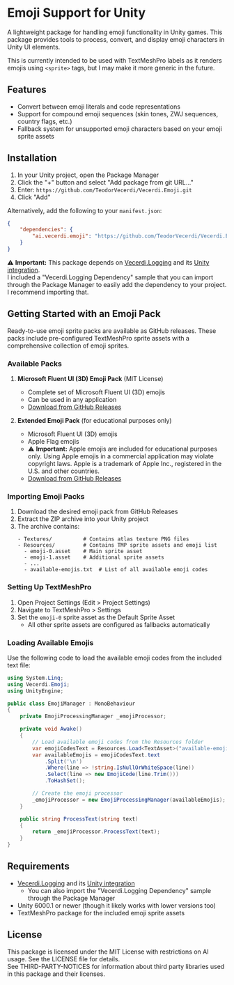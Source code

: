 # Emoji Support for Unity

A lightweight package for handling emoji functionality in Unity games. This package provides tools to process, convert, and display emoji characters in Unity UI elements.

This is currently intended to be used with TextMeshPro labels as it renders emojis using `<sprite>` tags, but I may make it more generic in the future.

## Features

- Convert between emoji literals and code representations
- Support for compound emoji sequences (skin tones, ZWJ sequences, country flags, etc.)
- Fallback system for unsupported emoji characters based on your emoji sprite assets

## Installation

1. In your Unity project, open the Package Manager
2. Click the "+" button and select "Add package from git URL..."
3. Enter: `https://github.com/TeodorVecerdi/Vecerdi.Emoji.git`
4. Click "Add"

Alternatively, add the following to your `manifest.json`:

```json
{
    "dependencies": {
        "ai.vecerdi.emoji": "https://github.com/TeodorVecerdi/Vecerdi.Emoji.git"
    }
}
```

⚠️ **Important:** This package depends on [Vecerdi.Logging](https://www.nuget.org/packages/Vecerdi.Logging) and its [Unity integration](https://github.com/TeodorVecerdi/Vecerdi.Logging).\
I included a "Vecerdi.Logging Dependency" sample that you can import through the Package Manager to easily add the dependency to your project. I recommend importing that.

## Getting Started with an Emoji Pack

Ready-to-use emoji sprite packs are available as GitHub releases. These packs include pre-configured TextMeshPro sprite assets with a comprehensive collection of emoji sprites.

### Available Packs

1. **Microsoft Fluent UI (3D) Emoji Pack** (MIT License)
   - Complete set of Microsoft Fluent UI (3D) emojis
   - Can be used in any application
   - [Download from GitHub Releases](https://github.com/TeodorVecerdi/Vecerdi.Emoji/releases/tag/emoji-pack-fluentui)

2. **Extended Emoji Pack** (for educational purposes only)
   - Microsoft Fluent UI (3D) emojis
   - Apple Flag emojis
   - ⚠️ **Important:** Apple emojis are included for educational purposes only. Using Apple emojis in a commercial application may violate copyright laws. Apple is a trademark of Apple Inc., registered in the U.S. and other countries.
   - [Download from GitHub Releases](https://github.com/TeodorVecerdi/Vecerdi.Emoji/releases/tag/emoji-pack-extended)

### Importing Emoji Packs

1. Download the desired emoji pack from GitHub Releases
2. Extract the ZIP archive into your Unity project
3. The archive contains:
   ```
   - Textures/          # Contains atlas texture PNG files
   - Resources/         # Contains TMP sprite assets and emoji list
     - emoji-0.asset    # Main sprite asset
     - emoji-1.asset    # Additional sprite assets
     - ...
     - available-emojis.txt  # List of all available emoji codes
   ```

### Setting Up TextMeshPro

1. Open Project Settings (Edit > Project Settings)
2. Navigate to TextMeshPro > Settings
3. Set the `emoji-0` sprite asset as the Default Sprite Asset
   - All other sprite assets are configured as fallbacks automatically

### Loading Available Emojis

Use the following code to load the available emoji codes from the included text file:

```csharp
using System.Linq;
using Vecerdi.Emoji;
using UnityEngine;

public class EmojiManager : MonoBehaviour
{
    private EmojiProcessingManager _emojiProcessor;

    private void Awake()
    {
        // Load available emoji codes from the Resources folder
        var emojiCodesText = Resources.Load<TextAsset>("available-emojis");
        var availableEmojis = emojiCodesText.text
            .Split('\n')
            .Where(line => !string.IsNullOrWhiteSpace(line))
            .Select(line => new EmojiCode(line.Trim()))
            .ToHashSet();

        // Create the emoji processor
        _emojiProcessor = new EmojiProcessingManager(availableEmojis);
    }

    public string ProcessText(string text)
    {
        return _emojiProcessor.ProcessText(text);
    }
}
```

## Requirements

- [Vecerdi.Logging](https://www.nuget.org/packages/Vecerdi.Logging) and its [Unity integration](https://github.com/TeodorVecerdi/Vecerdi.Logging)
  - You can also import the "Vecerdi.Logging Dependency" sample through the Package Manager
- Unity 6000.1 or newer (though it likely works with lower versions too)
- TextMeshPro package for the included emoji sprite assets

## License

This package is licensed under the MIT License with restrictions on AI usage. See the LICENSE file for details.\
See THIRD-PARTY-NOTICES for information about third party libraries used in this package and their licenses.
